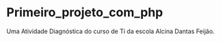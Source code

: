# Primeiro_projeto_com_php

Uma Atividade Diagnóstica do curso de Ti da escola Alcina Dantas Feijão. 


